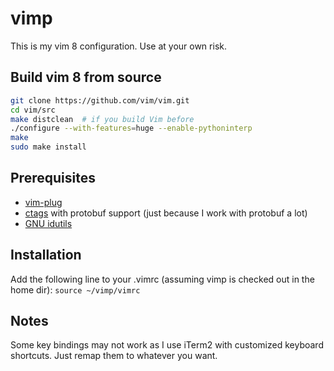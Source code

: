 # vimp
This is my vim 8 configuration. Use at your own risk.

## Build vim 8 from source
```sh
git clone https://github.com/vim/vim.git
cd vim/src
make distclean  # if you build Vim before
./configure --with-features=huge --enable-pythoninterp
make
sudo make install
```

## Prerequisites

- [vim-plug](https://github.com/junegunn/vim-plug)
- [ctags](https://github.com/fdinoff/exuberant-ctags) with protobuf support (just because I work with protobuf a lot)
- [GNU idutils](http://www.gnu.org/software/idutils)

## Installation

Add the following line to your .vimrc (assuming vimp is checked out in the home dir):
`source ~/vimp/vimrc`

## Notes

Some key bindings may not work as I use iTerm2 with customized keyboard shortcuts.
Just remap them to whatever you want.
